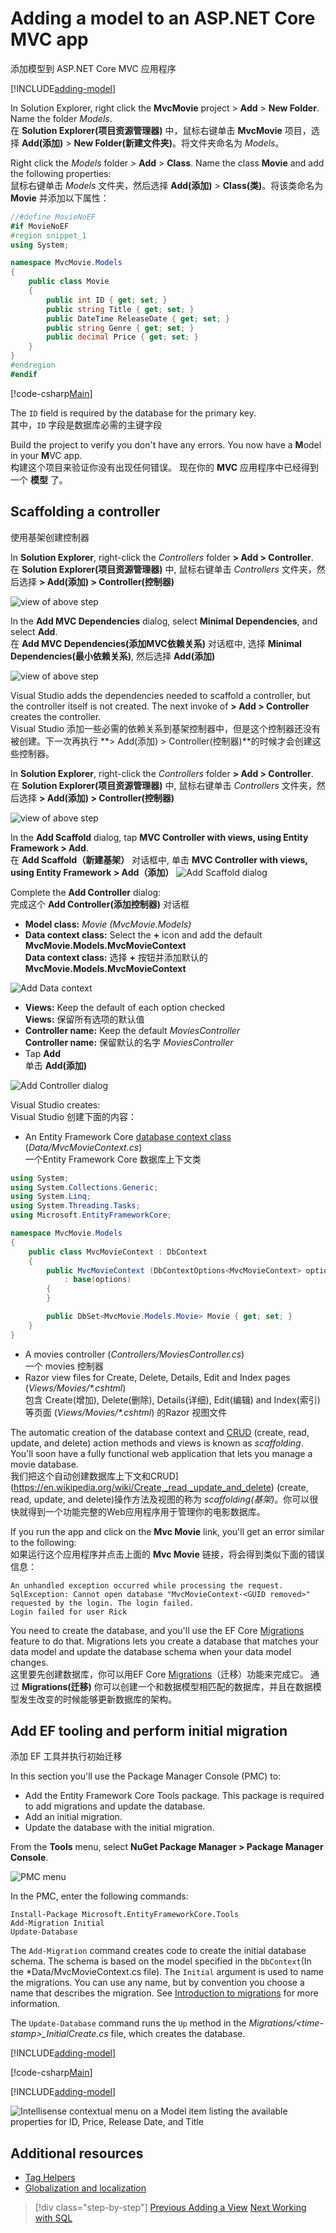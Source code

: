 
# Adding a model to an ASP.NET Core MVC app  
添加模型到 ASP.NET Core MVC 应用程序


[!INCLUDE[adding-model](../../includes/mvc-intro/adding-model1.md)]

In Solution Explorer, right click the **MvcMovie** project > **Add** > **New Folder**. Name the folder *Models*.  
在 **Solution Explorer(项目资源管理器)** 中，鼠标右键单击 **MvcMovie** 项目，选择 **Add(添加)** > **New Folder(新建文件夹)**。将文件夹命名为 *Models*。

Right click the *Models* folder > **Add** > **Class**. Name the class **Movie** and add the following properties:  
鼠标右键单击 *Models* 文件夹，然后选择 **Add(添加)** > **Class(类)**。将该类命名为 **Movie** 并添加以下属性：
```C#
//#define MovieNoEF
#if MovieNoEF
#region snippet_1
using System;

namespace MvcMovie.Models
{
    public class Movie
    {
        public int ID { get; set; }
        public string Title { get; set; }
        public DateTime ReleaseDate { get; set; }
        public string Genre { get; set; }
        public decimal Price { get; set; }
    }
}
#endregion
#endif
```

[!code-csharp[Main](../../tutorials/first-mvc-app/start-mvc/sample/MvcMovie/Models/MovieNoEF.cs?name=snippet_1)]

The `ID` field is required by the database for the primary key.  
其中，`ID` 字段是数据库必需的主键字段

Build the project to verify you don't have any errors. You now have a **M**odel in your **M**VC app.  
构建这个项目来验证你没有出现任何错误。 现在你的 **MVC** 应用程序中已经得到一个 **模型** 了。

## Scaffolding a controller  
使用基架创建控制器

In **Solution Explorer**, right-click the *Controllers* folder **> Add > Controller**.  
在 **Solution Explorer(项目资源管理器)** 中, 鼠标右键单击 *Controllers* 文件夹，然后选择 **> Add(添加) > Controller(控制器)**

![view of above step](adding-model/_static/add_controller.png)

In the **Add MVC Dependencies** dialog, select **Minimal Dependencies**, and select **Add**.  
在 **Add MVC Dependencies(添加MVC依赖关系)** 对话框中, 选择 **Minimal Dependencies(最小依赖关系)**, 然后选择 **Add(添加)**

![view of above step](adding-model/_static/add_depend.png)

Visual Studio adds the dependencies needed to scaffold a controller, but the controller itself is not created. The next invoke of **> Add > Controller** creates the controller.  
Visual Studio 添加一些必需的依赖关系到基架控制器中，但是这个控制器还没有被创建。下一次再执行 **> Add(添加) > Controller(控制器)**的时候才会创建这些控制器。

In **Solution Explorer**, right-click the *Controllers* folder **> Add > Controller**.  
在 **Solution Explorer(项目资源管理器)** 中, 鼠标右键单击 *Controllers* 文件夹，然后选择 **> Add(添加) > Controller(控制器)**

![view of above step](adding-model/_static/add_controller.png)

In the **Add Scaffold** dialog, tap **MVC Controller with views, using Entity Framework > Add**.  
在 **Add Scaffold（新建基架）** 对话框中, 单击 **MVC Controller with views, using Entity Framework > Add（添加）**
![Add Scaffold dialog](adding-model/_static/add_scaffold2.png)

Complete the **Add Controller** dialog:  
完成这个 **Add Controller(添加控制器)** 对话框

* **Model class:** *Movie (MvcMovie.Models)*
* **Data context class:** Select the **+** icon and add the default **MvcMovie.Models.MvcMovieContext**  
**Data context class:** 选择 **+** 按钮并添加默认的 **MvcMovie.Models.MvcMovieContext**  

![Add Data context](adding-model/_static/dc.png)

* **Views:** Keep the default of each option checked  
**Views:** 保留所有选项的默认值  
* **Controller name:** Keep the default *MoviesController*  
**Controller name:** 保留默认的名字 *MoviesController*  
* Tap **Add**  
单击 **Add(添加)**

![Add Controller dialog](adding-model/_static/add_controller2.png)

Visual Studio creates:  
Visual Studio 创建下面的内容：

* An Entity Framework Core [database context class](xref:data/ef-mvc/intro#create-the-database-context) (*Data/MvcMovieContext.cs*)  
一个Entity Framework Core 数据库上下文类
```C#
using System;
using System.Collections.Generic;
using System.Linq;
using System.Threading.Tasks;
using Microsoft.EntityFrameworkCore;

namespace MvcMovie.Models
{
    public class MvcMovieContext : DbContext
    {
        public MvcMovieContext (DbContextOptions<MvcMovieContext> options)
            : base(options)
        {
        }

        public DbSet<MvcMovie.Models.Movie> Movie { get; set; }
    }
}
```

* A movies controller (*Controllers/MoviesController.cs*)  
一个 movies 控制器
* Razor view files for Create, Delete, Details, Edit and Index pages (*Views/Movies/\*.cshtml*)  
包含 Create(增加), Delete(删除), Details(详细), Edit(编辑) and Index(索引) 等页面 (*Views/Movies/\*.cshtml*) 的Razor 视图文件

The automatic creation of the database context and [CRUD](https://en.wikipedia.org/wiki/Create,_read,_update_and_delete) (create, read, update, and delete) action methods and views is known as *scaffolding*. You'll soon have a fully functional web application that lets you manage a movie database.  
我们把这个自动创建数据库上下文和CRUD](https://en.wikipedia.org/wiki/Create,_read,_update_and_delete) (create, read, update, and delete)操作方法及视图的称为 *scaffolding(基架)*。你可以很快就得到一个功能完整的Web应用程序用于管理你的电影数据库。

If you run the app and click on the **Mvc Movie** link, you'll get an error similar to the following:  
如果运行这个应用程序并点击上面的 **Mvc Movie** 链接，将会得到类似下面的错误信息：
```
An unhandled exception occurred while processing the request.
SqlException: Cannot open database "MvcMovieContext-<GUID removed>" 
requested by the login. The login failed.
Login failed for user Rick
```

You need to create the database, and you'll use the EF Core [Migrations](xref:data/ef-mvc/migrations) feature to do that. Migrations lets you create a database that matches your data model and update the database schema when your data model changes.  
这里要先创建数据库，你可以用EF Core [Migrations](xref:data/ef-mvc/migrations)（迁移）功能来完成它。 通过 **Migrations(迁移)** 你可以创建一个和数据模型相匹配的数据库，并且在数据模型发生改变的时候能够更新数据库的架构。

## Add EF tooling and perform initial migration  
添加 EF 工具并执行初始迁移

In this section you'll use the Package Manager Console (PMC) to:

* Add the Entity Framework Core Tools package. This package is required to add migrations and update the database.
* Add an initial migration.
* Update the database with the initial migration.

From the **Tools** menu, select **NuGet Package Manager > Package Manager Console**.

  ![PMC menu](adding-model/_static/pmc.png)

In the PMC, enter the following commands:

``` PMC
Install-Package Microsoft.EntityFrameworkCore.Tools
Add-Migration Initial
Update-Database
```

The `Add-Migration` command creates code to create the initial database schema. The schema is based on the model specified in the `DbContext`(In the *Data/MvcMovieContext.cs file). The `Initial` argument is used to name the migrations. You can use any name, but by convention you choose a name that describes the migration. See [Introduction to migrations](xref:data/ef-mvc/migrations#introduction-to-migrations) for more information.

The `Update-Database` command runs the `Up` method in the *Migrations/\<time-stamp>_InitialCreate.cs* file, which creates the database.

[!INCLUDE[adding-model](../../includes/mvc-intro/adding-model3.md)]

[!code-csharp[Main](../../tutorials/first-mvc-app/start-mvc/sample/MvcMovie/Startup.cs?name=ConfigureServices&highlight=6-7)]

[!INCLUDE[adding-model](../../includes/mvc-intro/adding-model4.md)]

![Intellisense contextual menu on a Model item listing the available properties for ID, Price, Release Date, and Title](adding-model/_static/ints.png)

## Additional resources

* [Tag Helpers](xref:mvc/views/tag-helpers/intro)
* [Globalization and localization](xref:fundamentals/localization)

>[!div class="step-by-step"]
[Previous Adding a View](adding-view.md)
[Next Working with SQL](working-with-sql.md)  
